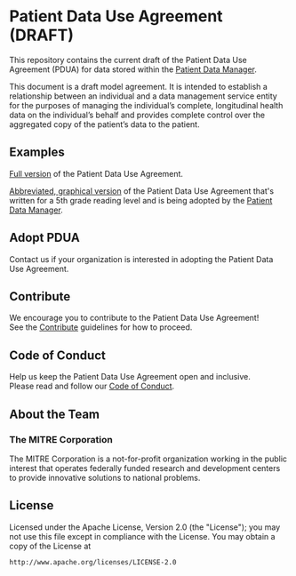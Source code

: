 # Patient Data Use Agreement (DRAFT)

This repository contains the current draft of the Patient Data Use Agreement (PDUA) for data stored within the [Patient Data Manager](https://github.com/patient-data-manager/pdm-ios).

This document is a draft model agreement. It is intended to establish a relationship between an individual and a data management service entity for the purposes of managing the individual’s complete, longitudinal health data on the individual’s behalf and provides complete control over the aggregated copy of the patient’s data to the patient.

## Examples
[Full version](https://github.com/patient-data-manager/pdua/blob/master/patient-data-use-agreement.md) of the Patient Data Use Agreement.

[Abbreviated, graphical version](https://github.com/patient-data-manager/pdm-designs/blob/master/pdm_data_use_agreement_storyboard.pdf) of the Patient Data Use Agreement that's written for a 5th grade reading level and is being adopted by the [Patient Data Manager](https://github.com/patient-data-manager/pdm-ios).

## Adopt PDUA
Contact us if your organization is interested in adopting the Patient Data Use Agreement.

## Contribute
We encourage you to contribute to the Patient Data Use Agreement!  
See the [Contribute](CONTRIBUTE.md) guidelines for how to proceed.

## Code of Conduct
Help us keep the Patient Data Use Agreement open and inclusive.  
Please read and follow our [Code of Conduct](CODE_OF_CONDUCT.md).

## About the Team
### The MITRE Corporation
The MITRE Corporation is a not-for-profit organization working in the public interest that operates federally funded research and development centers to provide innovative solutions to national problems.

## License
Licensed under the Apache License, Version 2.0 (the "License"); you may not use this file except in compliance with the License. You may obtain a copy of the License at

`http://www.apache.org/licenses/LICENSE-2.0`